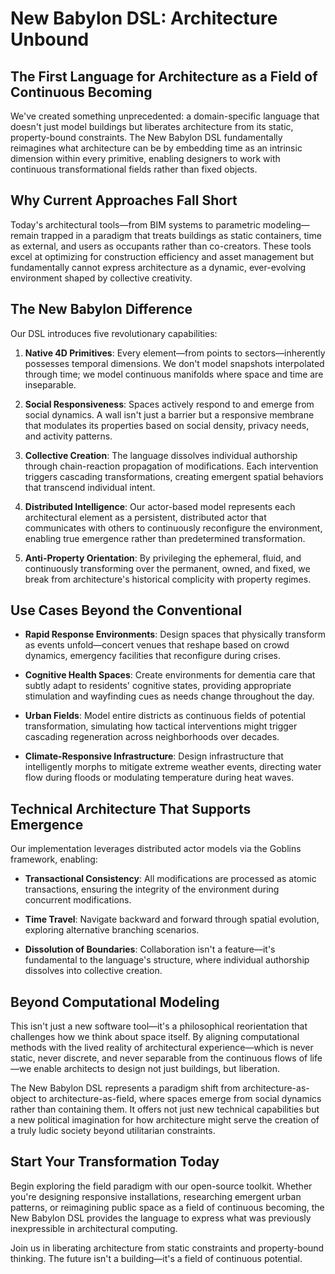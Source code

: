 # New Babylon DSL: Architecture Unbound

## The First Language for Architecture as a Field of Continuous Becoming

We've created something unprecedented: a domain-specific language that doesn't just model buildings but liberates architecture from its static, property-bound constraints. The New Babylon DSL fundamentally reimagines what architecture can be by embedding time as an intrinsic dimension within every primitive, enabling designers to work with continuous transformational fields rather than fixed objects.

## Why Current Approaches Fall Short

Today's architectural tools—from BIM systems to parametric modeling—remain trapped in a paradigm that treats buildings as static containers, time as external, and users as occupants rather than co-creators. These tools excel at optimizing for construction efficiency and asset management but fundamentally cannot express architecture as a dynamic, ever-evolving environment shaped by collective creativity.

## The New Babylon Difference

Our DSL introduces five revolutionary capabilities:

1. **Native 4D Primitives**: Every element—from points to sectors—inherently possesses temporal dimensions. We don't model snapshots interpolated through time; we model continuous manifolds where space and time are inseparable.

2. **Social Responsiveness**: Spaces actively respond to and emerge from social dynamics. A wall isn't just a barrier but a responsive membrane that modulates its properties based on social density, privacy needs, and activity patterns.

3. **Collective Creation**: The language dissolves individual authorship through chain-reaction propagation of modifications. Each intervention triggers cascading transformations, creating emergent spatial behaviors that transcend individual intent.

4. **Distributed Intelligence**: Our actor-based model represents each architectural element as a persistent, distributed actor that communicates with others to continuously reconfigure the environment, enabling true emergence rather than predetermined transformation.

5. **Anti-Property Orientation**: By privileging the ephemeral, fluid, and continuously transforming over the permanent, owned, and fixed, we break from architecture's historical complicity with property regimes.

## Use Cases Beyond the Conventional

- **Rapid Response Environments**: Design spaces that physically transform as events unfold—concert venues that reshape based on crowd dynamics, emergency facilities that reconfigure during crises.

- **Cognitive Health Spaces**: Create environments for dementia care that subtly adapt to residents' cognitive states, providing appropriate stimulation and wayfinding cues as needs change throughout the day.

- **Urban Fields**: Model entire districts as continuous fields of potential transformation, simulating how tactical interventions might trigger cascading regeneration across neighborhoods over decades.

- **Climate-Responsive Infrastructure**: Design infrastructure that intelligently morphs to mitigate extreme weather events, directing water flow during floods or modulating temperature during heat waves.

## Technical Architecture That Supports Emergence

Our implementation leverages distributed actor models via the Goblins framework, enabling:

- **Transactional Consistency**: All modifications are processed as atomic transactions, ensuring the integrity of the environment during concurrent modifications.

- **Time Travel**: Navigate backward and forward through spatial evolution, exploring alternative branching scenarios.

- **Dissolution of Boundaries**: Collaboration isn't a feature—it's fundamental to the language's structure, where individual authorship dissolves into collective creation.

## Beyond Computational Modeling

This isn't just a new software tool—it's a philosophical reorientation that challenges how we think about space itself. By aligning computational methods with the lived reality of architectural experience—which is never static, never discrete, and never separable from the continuous flows of life—we enable architects to design not just buildings, but liberation.

The New Babylon DSL represents a paradigm shift from architecture-as-object to architecture-as-field, where spaces emerge from social dynamics rather than containing them. It offers not just new technical capabilities but a new political imagination for how architecture might serve the creation of a truly ludic society beyond utilitarian constraints.

## Start Your Transformation Today

Begin exploring the field paradigm with our open-source toolkit. Whether you're designing responsive installations, researching emergent urban patterns, or reimagining public space as a field of continuous becoming, the New Babylon DSL provides the language to express what was previously inexpressible in architectural computing.

Join us in liberating architecture from static constraints and property-bound thinking. The future isn't a building—it's a field of continuous potential.
